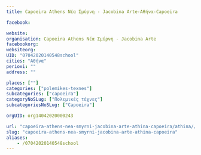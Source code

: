 ```yaml
---
title: Capoeira Athens Νέα Σμύρνη - Jacobina Arte-Αθήνα-Capoeira

facebook:

website:
organisation: Capoeira Athens Νέα Σμύρνη - Jacobina Arte
facebookorg:
websiteorg:
UID: "07042020140548school"
cities: "Αθήνα"
perioxi: ""
address: ""

places: [""]
categories: ["polemikes-texnes"]
subcategories: ["capoeira"]
categoryNoSLug: ["Πολεμικές τέχνες"]
subcategoriesNoSLug: ["Capoeira"]

orgUID: org14042020000243

url: "capoeira-athens-nea-smyrni-jacobina-arte-athina-capoeira/athina//"
slug: "capoeira-athens-nea-smyrni-jacobina-arte-athina-capoeira"
aliases:
    - /07042020140548school
---
```





